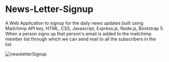 # News-Letter-Signup
A Web Application to signup for the daily news updates built using Mailchimp API key, HTML, CSS, Javascript, Express.js, Node.js, Bootstrap 5.
When a person signs up that person's email is added to the mailchimp member list through which we can send mail to all the subscribers in the list.


![newsletterSignup](https://user-images.githubusercontent.com/95876637/174486403-576edc98-0d06-4c7f-b26a-7e16343df272.png)
